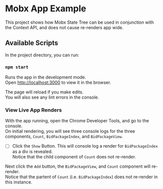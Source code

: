 # Mobx App Example

This project shows how Mobx State Tree can be used in conjunction with the Context API, and does not cause re-renders app wide.


## Available Scripts

In the project directory, you can run:

### `npm start`

Runs the app in the development mode.\
Open [http://localhost:3000](http://localhost:3000) to view it in the browser.

The page will reload if you make edits.\
You will also see any lint errors in the console.

### View Live App Renders

With the app running, open the Chrome Developer Tools, and go to the console.  
On initial rendering, you will see three console logs for the three components, `Count`, `BidPackageIndex`, and `BidPackageView`.

- [ ] Click the `Show` Button.  This will console log a render for `BidPackageIndex` as a div is revealed.  
Notice that the child component of `Count` does not re-render.

Next click the `Add` button, the `BidPackageView`, and `Count` component will re-render.  
Notice that the partent of `Count` (i.e. `BidPackageIndex`) does not re-render in this instance.
